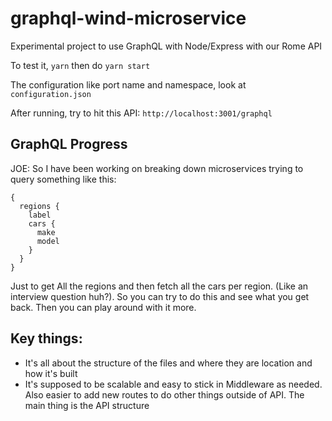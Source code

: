# graphql-wind-microservice
Experimental project to use GraphQL with Node/Express with our Rome API

To test it, ```yarn``` then do ```yarn start```

The configuration like port name and namespace, look at ```configuration.json```

After running, try to hit this API: ```http://localhost:3001/graphql```

## GraphQL Progress
JOE: So I have been working on breaking down microservices trying to query something like this:

```gql
{
  regions {
    label
    cars {
      make
      model
    }
  }
}
```

Just to get All the regions and then fetch all the cars per region.  (Like an interview question huh?). So you can try to do this and see what you get back.  Then you can play around with it more.


## Key things:
- It's all about the structure of the files and where they are location and how it's built
- It's supposed to be scalable and easy to stick in Middleware as needed.  Also easier to add new routes to do other things outside of API.  The main thing is the API structure

